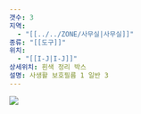 ```yaml
---
갯수: 3
지역:
  - "[[../../ZONE/사무실|사무실]]"
종류: "[[도구]]"
위치:
  - "[[I-J|I-J]]"
상세위치: 흰색 정리 박스
설명: 사생활 보호필름 1 일반 3
---
```


![](http://192.168.50.22/devices/250221_IMG_0001.jpg)
